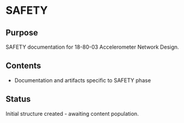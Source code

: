 # SAFETY

## Purpose
SAFETY documentation for 18-80-03 Accelerometer Network Design.

## Contents
- Documentation and artifacts specific to SAFETY phase

## Status
Initial structure created - awaiting content population.
